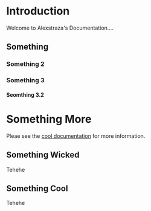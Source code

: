 # Introduction
Welcome to Alexstraza's Documentation....

## Something

### Something 2

### Something 3

#### Seomthing 3.2

# Something More

Pleae see the [cool documentation](./More/cool.md) for more information.

## Something Wicked
Tehehe

## Something Cool
Tehehe